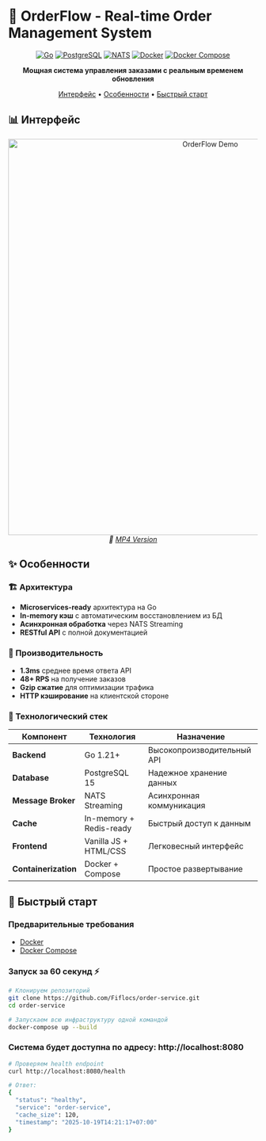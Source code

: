 # 🚀 OrderFlow - Real-time Order Management System

<div align="center">

[![Go](https://img.shields.io/badge/Go-1.21+-00ADD8?style=for-the-badge&logo=go)](https://golang.org/)
[![PostgreSQL](https://img.shields.io/badge/PostgreSQL-15-336791?style=for-the-badge&logo=postgresql)](https://www.postgresql.org/)
[![NATS](https://img.shields.io/badge/NATS%20Streaming-2.10+-27AE60?style=for-the-badge)](https://docs.nats.io/nats-streaming-concepts/intro)
[![Docker](https://img.shields.io/badge/Docker-28.5.1-2496ED?style=for-the-badge&logo=docker&logoColor=white)](https://www.docker.com/)
[![Docker Compose](https://img.shields.io/badge/Docker%20Compose-2.40.0-2496ED?style=for-the-badge&logo=docker&logoColor=white)](https://docs.docker.com/compose/)

**Мощная система управления заказами с реальным временем обновления**

[Интерфейс](#-интерфейс) • [Особенности](#-особенности) • [Быстрый старт](#-быстрый-старт)

</div>

## 📊 Интерфейс

<div align="center">
  <img src="./gif/OrderFlow.gif" alt="OrderFlow Demo" width="800">
  <br>
  <em>🎥 <a href="https://drive.google.com/file/d/1yCcb7Cn2Wf2ziM4YrwisDXr_kLhz8Hje/view?usp=sharing">MP4 Version</a></em>
</div>

## ✨ Особенности

### 🏗️ Архитектура
- **Microservices-ready** архитектура на Go
- **In-memory кэш** с автоматическим восстановлением из БД
- **Асинхронная обработка** через NATS Streaming
- **RESTful API** с полной документацией

### 🚀 Производительность
- **1.3ms** среднее время ответа API
- **48+ RPS** на получение заказов  
- **Gzip сжатие** для оптимизации трафика
- **HTTP кэширование** на клиентской стороне

### 🔧 Технологический стек
| Компонент | Технология | Назначение |
|-----------|------------|------------|
| **Backend** | Go 1.21+ | Высокопроизводительный API |
| **Database** | PostgreSQL 15 | Надежное хранение данных |
| **Message Broker** | NATS Streaming | Асинхронная коммуникация |
| **Cache** | In-memory + Redis-ready | Быстрый доступ к данным |
| **Frontend** | Vanilla JS + HTML/CSS | Легковесный интерфейс |
| **Containerization** | Docker + Compose | Простое развертывание |

## 🚀 Быстрый старт

### Предварительные требования
- [Docker](https://docs.docker.com/get-docker/) 
- [Docker Compose](https://docs.docker.com/compose/install/)

### Запуск за 60 секунд ⚡

```bash
# Клонируем репозиторий
git clone https://github.com/Fiflocs/order-service.git
cd order-service

# Запускаем всю инфраструктуру одной командой
docker-compose up --build
```
### Система будет доступна по адресу: http://localhost:8080

```bash
# Проверяем health endpoint
curl http://localhost:8080/health

# Ответ:
{
  "status": "healthy",
  "service": "order-service", 
  "cache_size": 120,
  "timestamp": "2025-10-19T14:21:17+07:00"
}
```
